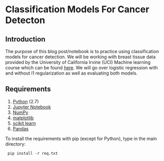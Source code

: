 # Classification Models For Cancer Detecton

## Introduction
The purpose of this blog post/notebook is to practice using classification models for cancer detection. We will be working with breast tissue data provided by the University of California Irvine (UCI) Machine learning course which can be found <a href="https://archive.ics.uci.edu/ml/machine-learning-databases/breast-cancer-wisconsin/breast-cancer-wisconsin.data">here</a>. We will go over logistic regression with and without l1 regularization as well as evaluating both models.


## Requirements
1. <a href="https://www.python.org/"> Python</a> (2.7)
2. <a href="http://jupyter.org/">Jupyter Notebook</a>
3. <a href="http://www.numpy.org/">NumPy</a>
4. <a href="http://matplotlib.org/">matplotlib</a>
5. <a href="http://scikit-learn.org/stable/">scikit learn</a>
6. <a href="http://pandas.pydata.org">Pandas</a>

To install the requirements with pip (except for Python), type in the main directory:

<code> pip install -r req.txt </code>

